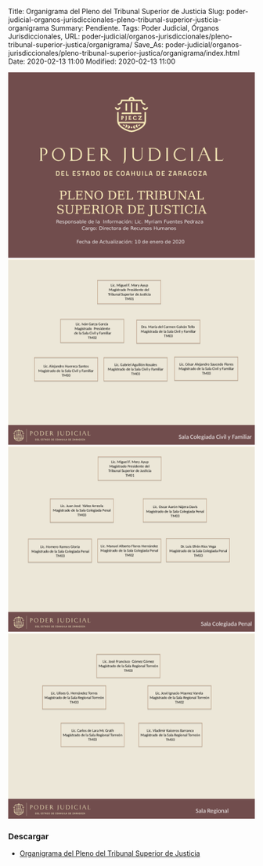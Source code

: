 Title: Organigrama del Pleno del Tribunal Superior de Justicia
Slug: poder-judicial-organos-jurisdiccionales-pleno-tribunal-superior-justicia-organigrama
Summary: Pendiente.
Tags: Poder Judicial, Órganos Jurisdiccionales,
URL: poder-judicial/organos-jurisdiccionales/pleno-tribunal-superior-justica/organigrama/
Save_As: poder-judicial/organos-jurisdiccionales/pleno-tribunal-superior-justica/organigrama/index.html
Date: 2020-02-13 11:00
Modified: 2020-02-13 11:00


<img class="img-fluid" src="organigrama-00.png">

<img class="img-fluid" src="organigrama-01.png">

<img class="img-fluid" src="organigrama-02.png">

<img class="img-fluid" src="organigrama-03.png">

### Descargar

* [Organigrama del Pleno del Tribunal Superior de Justicia](#)
